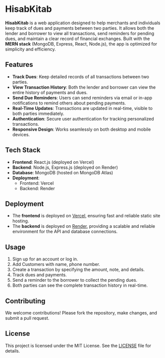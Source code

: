 # HisabKitab

**HisabKitab** is a web application designed to help merchants and individuals keep track of dues and payments between two parties. It allows both the lender and borrower to view all transactions, send reminders for pending dues, and maintain a clear record of financial exchanges. Built with the **MERN stack** (MongoDB, Express, React, Node.js), the app is optimized for simplicity and efficiency.

## Features

- **Track Dues**: Keep detailed records of all transactions between two parties.
- **View Transaction History**: Both the lender and borrower can view the entire history of payments and dues.
- **Send Due Reminders**: Users can send reminders via email or in-app notifications to remind others about pending payments.
- **Real-Time Updates**: Transactions are updated in real-time, visible to both parties immediately.
- **Authentication**: Secure user authentication for tracking personalized transactions.
- **Responsive Design**: Works seamlessly on both desktop and mobile devices.

## Tech Stack

- **Frontend**: React.js (deployed on Vercel)
- **Backend**: Node.js, Express.js (deployed on Render)
- **Database**: MongoDB (hosted on MongoDB Atlas)
- **Deployment**: 
  - Frontend: Vercel
  - Backend: Render

## Deployment

- The **frontend** is deployed on [Vercel](https://vercel.com/), ensuring fast and reliable static site hosting.
- The **backend** is deployed on [Render](https://render.com/), providing a scalable and reliable environment for the API and database connections.

## Usage

1. Sign up for an account or log in.
2. Add Customers with name, phone number.
3. Create a transaction by specifying the amount, note, and details.
4. Track dues and payments.
5. Send a reminder to the borrower to collect the pending dues.
6. Both parties can see the complete transaction history in real-time.

## Contributing

We welcome contributions! Please fork the repository, make changes, and submit a pull request.

## License

This project is licensed under the MIT License. See the [LICENSE](LICENSE) file for details.
